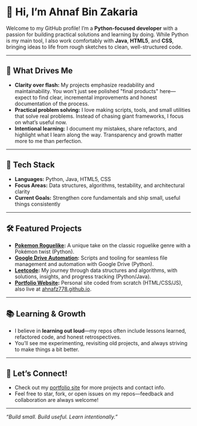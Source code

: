 # 👋 Hi, I’m Ahnaf Bin Zakaria

Welcome to my GitHub profile! I’m a **Python-focused developer** with a passion for building practical solutions and learning by doing. While Python is my main tool, I also work comfortably with **Java**, **HTML5**, and **CSS**, bringing ideas to life from rough sketches to clean, well-structured code.

---

## 🚀 What Drives Me

- **Clarity over flash:** My projects emphasize readability and maintainability. You won't just see polished "final products" here—expect to find clear, incremental improvements and honest documentation of the process.
- **Practical problem solving:** I love making scripts, tools, and small utilities that solve real problems. Instead of chasing giant frameworks, I focus on what’s useful now.
- **Intentional learning:** I document my mistakes, share refactors, and highlight what I learn along the way. Transparency and growth matter more to me than perfection.

---

## 🧩 Tech Stack

- **Languages:** Python, Java, HTML5, CSS
- **Focus Areas:** Data structures, algorithms, testability, and architectural clarity
- **Current Goals:** Strengthen core fundamentals and ship small, useful things consistently

---

## 🛠️ Featured Projects

- **[Pokemon Roguelike](https://github.com/AhnafZ778/Pokemon-Roguelike):** A unique take on the classic roguelike genre with a Pokémon twist (Python).
- **[Google Drive Automation](https://github.com/AhnafZ778/Google-Drive-Automation):** Scripts and tooling for seamless file management and automation with Google Drive (Python).
- **[Leetcode](https://github.com/AhnafZ778/Leetcode):** My journey through data structures and algorithms, with solutions, insights, and progress tracking (Python/Java).
- **[Portfolio Website](https://github.com/AhnafZ778/AhnafZ778.github.io):** Personal site coded from scratch (HTML/CSS/JS), also live at [ahnafz778.github.io](https://ahnafz778.github.io/).

---

## 📚 Learning & Growth

- I believe in **learning out loud**—my repos often include lessons learned, refactored code, and honest retrospectives.
- You’ll see me experimenting, revisiting old projects, and always striving to make things a bit better.

---

## 🤝 Let’s Connect!

- Check out my [portfolio site](https://ahnafz778.github.io/) for more projects and contact info.
- Feel free to star, fork, or open issues on my repos—feedback and collaboration are always welcome!

---

*“Build small. Build useful. Learn intentionally.”*
